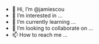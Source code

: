 - 👋 Hi, I’m @jamiescou
- 👀 I’m interested in ...
- 🌱 I’m currently learning ...
- 💞️ I’m looking to collaborate on ...
- 📫 How to reach me ...

<!---
jamiescou/jamiescou is a ✨ special ✨ repository because its `README.md` (this file) appears on your GitHub profile.
You can click the Preview link to take a look at your changes.
--->
